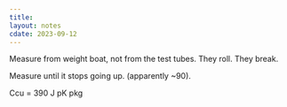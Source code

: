 ```yaml
---
title: 
layout: notes
cdate: 2023-09-12
---
```


Measure from weight boat, not from the test tubes. They roll. They break.

Measure until it stops going up. (apparently ~90).

Ccu = 390 J pK pkg
